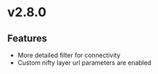 # v2.8.0

## Features

- More detailed filter for connectivity
- Custom nifty layer url parameters are enabled
